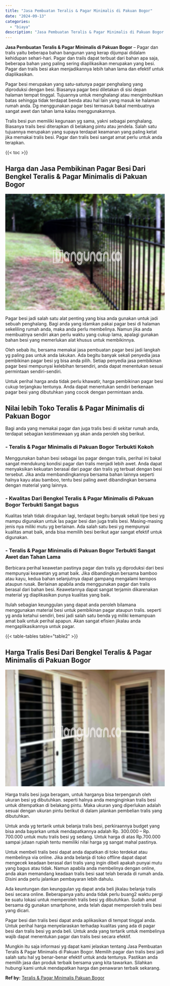```yaml
---
title: "Jasa Pembuatan Teralis & Pagar Minimalis di Pakuan Bogor"
date: "2024-09-13"
categories: 
  - "biaya"
description: "Jasa Pembuatan Teralis & Pagar Minimalis di Pakuan Bogor. Mungkin itu saja informasi yg dapat kami jelaskan tentang Jasa Pembuatan Teralis & Pagar Minimalis..."
---
```


**Jasa Pembuatan Teralis & Pagar Minimalis di Pakuan Bogor** – Pagar dan tralis yaitu beberapa bahan bangunan yang kerap dijumpai didalam kehidupan sehari-hari. Pagar dan trails dapat terbuat dari bahan apa saja, beberapa bahan yang paling sering diaplikasikan merupakan yang besi. Pagar dan trails besi akan menjadikannya lebih tahan lama dan efektif untuk diaplikasikan.

Pagar besi merupakan yang satu-satunya pagar penghalang yang diproduksi dengan besi. Biasanya pagar besi diletakan di sisi depan halaman tempat tinggal. Tujuannya untuk menghalangi atau mengimbuhkan batas sehingga tidak terdapat benda atau hal lain yang masuk ke halaman rumah anda. Dg menggunakan pagar besi termasuk bakal membuatnya sangat awet dan tahan lama kalau menggunakannya.

Tralis besi pun memiliki kegunaan yg sama, yakni sebagai penghalang. Biasanya trails besi diterapkan di belakang pintu atau jendela. Salah satu tujuannya merupakan yang supaya terdapat keamanan yang paling ketat jika memakai tralis besi. Pagar dan tralis besi sangat amat perlu untuk anda terapkan.

{{< toc >}}

## Harga dan Jasa Pembikinan Pagar Besi Dari Bengkel Teralis & Pagar Minimalis di Pakuan Bogor

![Jasa Pembuatan Teralis & Pagar Minimalis di Pakuan Bogor](/images/pagar-minimalis-murah-57.png)

Pagar besi jadi salah satu alat penting yang bisa anda gunakan untuk jadi sebuah penghalang. Bagi anda yang idamkan pakai pagar besi di halaman sekeliling rumah anda, maka anda perlu membelinya. Namun jika anda membuatnya sendiri akan perlu waktu yang cukup lama, apalagi gunakan bahan besi yang memerlukan alat khusus untuk membikinnya.

Oleh sebab itu, bersama memakai jasa pembuatan pagar besi jadi langkah yg paling pas untuk anda lakukan. Ada begitu banyak sekali penyedia jasa pembikinan pagar besi yg bisa anda pilih. Setiap penyedia jasa pembikinan pagar besi mempunyai kelebihan tersendiri, anda dapat menentukan sesuai permintaan sendiri-sendiri.

Untuk perihal harga anda tidak perlu khawatir, harga pembikinan pagar besi cukup terjangkau tentunya. Anda dapat menentukan sendiri berkenaan pagar besi yang dibutuhkan yang cocok dengan permintaan anda.

## Nilai lebih Toko Teralis & Pagar Minimalis di Pakuan Bogor

Bagi anda yang memakai pagar dan juga tralis besi di sekitar rumah anda, terdapat sebagian keistimewaan yg akan anda peroleh sbg berikut.

### \- Teralis & Pagar Minimalis di Pakuan Bogor Terbukti Kokoh

Menggunakan bahan besi sebagai las pagar dengan tralis, perihal ini bakal sangat mendukung kondisi pagar dan tralis menjadi lebih awet. Anda dapat menyaksikan kekuatan berasal dari pagar dan tralis yg terbuat dengan besi tersebut. Jika anda membandingkannya bersama bahan lainnya seperti halnya kayu atau bamboo, tentu besi paling awet dibandingkan bersama dengan material yang lainnya.

### \- Kwalitas Dari Bengkel Teralis & Pagar Minimalis di Pakuan Bogor Terbukti Sangat bagus

Kualitas telah tidak diragukan lagi, terdapat begitu banyak sekali tipe besi yg mampu digunakan untuk las pagar besi dan juga tralis besi. Masing-masing jenis nya miliki mutu yg berlainan. Ada salah satu besi yg mempunyai kualitas amat baik, anda bisa memilih besi berikut agar sangat efektif untuk digunakan.

### \- Teralis & Pagar Minimalis di Pakuan Bogor Terbukti Sangat Awet dan Tahan Lama

Berbicara perihal keawetan pastinya pagar dan tralis yg diproduksi dari besi mempunyai keawetan yg amat baik. Jika dibandingkan bersama bamboo atau kayu, kedua bahan selanjutnya dapat gampang mengalami keropos ataupun rusak. Berlainan apabila anda menggunakan pagar dan tralis berasal dari bahan besi. Keawetannya dapat sangat terjamin dikarenakan material yg diaplikasikan punya kualitas yang baik.

Itulah sebagian keunggulan yang dapat anda peroleh bilamana menggunakan material besi untuk pembikinan pagar ataupun tralis. seperti yg anda ketahui sendiri, besi jadi salah satu benda yg miliki kemampuan amat baik untuk perihal apapun. Akan sangat efisien jikalau anda mengaplikasikannya untuk pagar.

{{< table-tables table="table2" >}}

## Harga Tralis Besi Dari Bengkel Teralis & Pagar Minimalis di Pakuan Bogor

![Jasa Pembuatan Teralis & Pagar Minimalis di Pakuan Bogor](/images/teralis-minimalis-murah-16.png)

Harga tralis besi juga beragam, untuk harganya bisa terpengaruh oleh ukuran besi yg dibutuhkan. seperti halnya anda menginginkan tralis besi untuk ditempatkan di belakang pintu. Maka ukuran yang diperlukan adalah sesuai dengan ukuran pintu berikut di dalam jalankan pembelian tralis yang dibutuhkan.

Untuk anda yg tertarik untuk belanja tralis besi, perkiraannya budget yang bisa anda bayarkan untuk mendapatkannya adalah Rp. 300.000 – Rp. 700.000 untuk mutu tralis besi yg sedang. Untuk harga di atas Rp.700.000 sampai jutaan rupiah tentu memiliki nilai harga yg sangat mahal pastinya.

Untuk membeli tralis besi dapat anda dapatkan di toko terdekat atau membelinya via online. Jika anda belanja di toko offline dapat dapat mengecek keadaan berasal dari tralis yang ingin dibeli apakah punyai mutu yang bagus atau tidak. Namun apabila anda membelinya dengan online, anda akan memandang keadaan tralis besi saat telah berada di rumah anda. Disini anda perlu jalankan pembayaran lebih dahulu.

Ada keuntungan dan keunggulan yg dapat anda beli jikalau belanja tralis besi secara online. Beberapanya yaitu anda tidak perlu buang2 waktu pergi ke suatu lokasi untuk memperoleh tralis besi yg dibutuhkan. Sudah amat bersama dg gunakan smartphone, anda telah dapat memperoleh tralis besi yang dicari.

Pagar besi dan tralis besi dapat anda aplikasikan di tempat tinggal anda. Untuk perihal harga menyelaraskan terhadap kualitas yang ada di pagar besi dan tralis besi yg anda beli. Untuk anda yang tertarik untuk membelinya wajib dapat menentukan pagar dan tralis besi secara efektif.

Mungkin itu saja informasi yg dapat kami jelaskan tentang Jasa Pembuatan Teralis & Pagar Minimalis di Pakuan Bogor. Memilih pagar dan tralis besi jadi salah satu hal yg benar-benar efektif untuk anda tentunya. Pastikan anda memilih jasa dan produk terbaik bersama yang kita tawarkan. Silahkan hubungi kami untuk mendapatkan harga dan penawaran terbaik sekarang.

**Ref by:** [Teralis & Pagar Minimalis Pakuan Bogor](https://id.wikipedia.org/wiki/Teralis)
